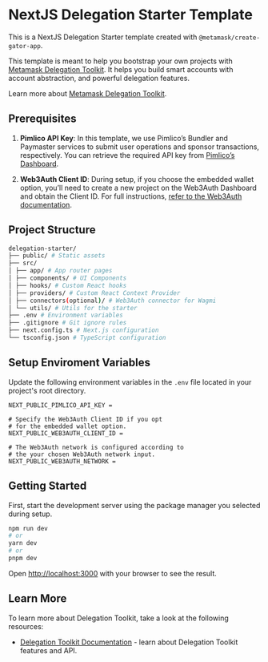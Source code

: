 # NextJS Delegation Starter Template

This is a NextJS Delegation Starter template created with `@metamask/create-gator-app`.

This template is meant to help you bootstrap your own projects with [Metamask Delegation Toolkit](https://metamask.io/developer/delegation-toolkit). It helps you build smart accounts with account abstraction, and powerful delegation features.

Learn more about [Metamask Delegation Toolkit](https://metamask.io/developer/delegation-toolkit).

## Prerequisites

1. **Pimlico API Key**: In this template, we use Pimlico’s Bundler and Paymaster services to submit user operations and sponsor transactions, respectively. You can retrieve the required API key from [Pimlico’s Dashboard](https://dashboard.pimlico.io/apikeys).

2. **Web3Auth Client ID**: During setup, if you choose the embedded wallet option, you’ll need to create a new project on the Web3Auth Dashboard and obtain the Client ID. For full instructions, [refer to the Web3Auth documentation](https://web3auth.io/docs/dashboard-setup#getting-started).

## Project Structure

```bash
delegation-starter/
├── public/ # Static assets
├── src/
│ ├── app/ # App router pages
│ ├── components/ # UI Components
│ ├── hooks/ # Custom React hooks
│ ├── providers/ # Custom React Context Provider
│ ├── connectors(optional)/ # Web3Auth connector for Wagmi
│ └── utils/ # Utils for the starter
├── .env # Environment variables
├── .gitignore # Git ignore rules
├── next.config.ts # Next.js configuration
└── tsconfig.json # TypeScript configuration
```

## Setup Enviroment Variables

Update the following environment variables in the `.env` file located in your project's root directory.

```
NEXT_PUBLIC_PIMLICO_API_KEY =

# Specify the Web3Auth Client ID if you opt
# for the embedded wallet option.
NEXT_PUBLIC_WEB3AUTH_CLIENT_ID =

# The Web3Auth network is configured according to
# the your chosen Web3Auth network input.
NEXT_PUBLIC_WEB3AUTH_NETWORK =
```

## Getting Started

First, start the development server using the package manager you selected during setup.

```bash
npm run dev
# or
yarn dev
# or
pnpm dev
```

Open [http://localhost:3000](http://localhost:3000) with your browser to see the result.

## Learn More

To learn more about Delegation Toolkit, take a look at the following resources:

- [Delegation Toolkit Documentation](https://docs.metamask.io/delegation-toolkit/) - learn about Delegation Toolkit features and API.

